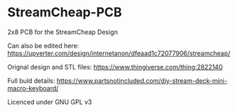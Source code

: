 # StreamCheap-PCB
2x8 PCB for the StreamCheap Design

Can also be edited here: https://upverter.com/design/internetanon/dfeaad1c72077906/streamcheap/

Orignal design and STL files: https://www.thingiverse.com/thing:2822140

Full buld details: https://www.partsnotincluded.com/diy-stream-deck-mini-macro-keyboard/

Licenced under GNU GPL v3
